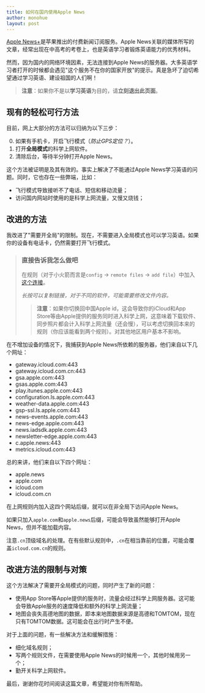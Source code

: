 ```yaml
---
title: 如何在国内使用Apple News
author: monohue
layout: post
---
```


[Apple News+](https://www.apple.com/apple-news/)是苹果推出的付费新闻订阅服务。Apple News关联的媒体所写的文章，经常出现在中高考的考卷上，也是英语学习者锻炼英语能力的优秀材料。

然而，因为国内的网络环境因素，无法连接到Apple News的服务器。大多英语学习者打开的时候都会遇见"这个服务不在你的国家开放"的提示。真是急坏了迫切希望通过学习英语、建设祖国的人们啊！

<!-- more -->

> **注意**：如果你不是以**学习英语**为目的，请**立刻退出此页面**。

## 现有的轻松可行方法

目前，网上大部分的方法可以归纳为以下三步：

0. 如果有手机卡，开启飞行模式（*防止GPS定位？*）。
1. 打开**全局模式**的科学上网软件。
2. 清除后台，等待半分钟打开Apple News。

这个方法被证明是及其有效的。事实上解决了不能通过Apple News学习英语的问题。同时，它也存在一些弊端，比如：

- 飞行模式导致接听不了电话、短信和移动流量；
- 访问国内网站时使用的是科学上网流量，又慢又烧钱；

## 改进的方法

我改进了"需要开全局"的限制。现在，不需要进入全局模式也可以学习英语。如果你的设备有电话卡，仍然需要打开飞行模式。

> ### 直接告诉我怎么做吧
> 
> 在规则（对于小火箭而言是``config`` -> ``remote files`` -> ``add file``）中加入[这个连接](/assets/misc/mona.conf)。
> 
> *长按可以复制链接，对于不同的软件，可能需要修改文件内容。*
>
> > **注意**：如果你切换回中国Apple id，这会导致你的iCloud和App Store等由Apple提供的服务同时进入科学上网，这意味着下载软件、同步照片都会计入科学上网流量（还会慢），可以考虑切换回本来的规则（你应该能看到两个规则）。对其他地区用户基本不影响。

在不增加设备的情况下，我捕获到Apple News所依赖的服务器，他们来自以下几个网址：

- gateway.icloud.com:443
- gateway.icloud.com.cn:443
- gsa.apple.com:443
- gsas.apple.com:443
- play.itunes.apple.com:443
- configuration.ls.apple.com:443
- weather-data.apple.com:443
- gsp-ssl.ls.apple.com:443
- news-events.apple.com:443
- news-edge.apple.com:443
- news.iadsdk.apple.com:443
- newsletter-edge.apple.com:443
- c.apple.news:443
- metrics.icloud.com:443

总的来讲，他们来自以下四个网址：

- apple.news
- apple.com
- icloud.com
- icloud.com.cn

在上网规则内加入这四个网站后缀，就可以在非全局下访问Apple News。

如果只加入``apple.com``和``apple.news``后缀，可能会导致虽然能够打开Apple News，但并不能加载内容。

注意``.cn``顶级域名的处理。在有些默认规则中，``.cn``在相当靠前的位置，可能会覆盖``icloud.com.cn``的规则。

## 改进方法的限制与对策

这个方法解决了需要开全局模式的问题，同时产生了新的问题：

- 使用App Store等Apple提供的服务时，流量会经过科学上网服务器。这可能会导致Apple服务的速度降低和额外的科学上网流量；
- 地图会丧失高德地图的数据，即本来地图数据来源是高德和TOMTOM，现在只有TOMTOM数据。这可能会在出行时产生不便。

对于上面的问题，有一些解决方法和缓解措施：

- 细化域名规则；
- 写两个规则文件，在需要使用Apple News的时候用一个，其他时候用另一个；
- 勤开关科学上网软件。

最后，谢谢你花时间阅读这篇文章，希望能对你有所帮助。